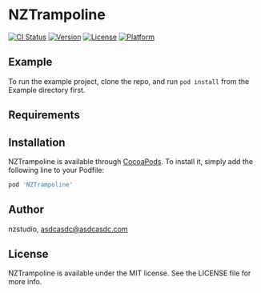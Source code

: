 # NZTrampoline

[![CI Status](https://img.shields.io/travis/nzstudio/NZTrampoline.svg?style=flat)](https://travis-ci.org/nzstudio/NZTrampoline)
[![Version](https://img.shields.io/cocoapods/v/NZTrampoline.svg?style=flat)](https://cocoapods.org/pods/NZTrampoline)
[![License](https://img.shields.io/cocoapods/l/NZTrampoline.svg?style=flat)](https://cocoapods.org/pods/NZTrampoline)
[![Platform](https://img.shields.io/cocoapods/p/NZTrampoline.svg?style=flat)](https://cocoapods.org/pods/NZTrampoline)

## Example

To run the example project, clone the repo, and run `pod install` from the Example directory first.

## Requirements

## Installation

NZTrampoline is available through [CocoaPods](https://cocoapods.org). To install
it, simply add the following line to your Podfile:

```ruby
pod 'NZTrampoline'
```

## Author

nzstudio, asdcasdc@asdcasdc.com

## License

NZTrampoline is available under the MIT license. See the LICENSE file for more info.
